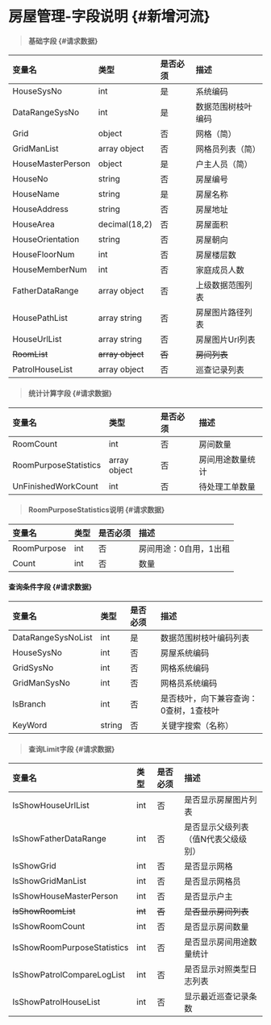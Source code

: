 # 房屋管理-字段说明 {#新增河流}

> #### 基础字段 {#请求数据}

| 变量名 | 类型 | 是否必须 | 描述 |
| :--- | :--- | :--- | :--- |
| HouseSysNo | int | 是 | 系统编码 |
| DataRangeSysNo | int | 是 | 数据范围树枝叶编码 |
| Grid | object | 否 | 网格（简） |
| GridManList | array object | 否 | 网格员列表（简） |
| HouseMasterPerson | object | 是 | 户主人员（简） |
| HouseNo | string | 否 | 房屋编号 |
| HouseName | string | 是 | 房屋名称 |
| HouseAddress | string | 否 | 房屋地址 |
| HouseArea | decimal\(18,2\) | 否 | 房屋面积 |
| HouseOrientation | string | 否 | 房屋朝向 |
| HouseFloorNum | int | 否 | 房屋楼层数 |
| HouseMemberNum | int | 否 | 家庭成员人数 |
| FatherDataRange | array object | 否 | 上级数据范围列表 |
| HousePathList | array string | 否 | 房屋图片路径列表 |
| HouseUrlList | array string | 否 | 房屋图片Url列表 |
| ~~RoomList~~ | ~~array object~~ | ~~否~~ | ~~房间列表~~ |
| PatrolHouseList | array object | 否 | 巡查记录列表 |

> #### 统计计算字段 {#请求数据}

| 变量名 | 类型 | 是否必须 | 描述 |
| :--- | :--- | :--- | :--- |
| RoomCount | int | 否 | 房间数量 |
| RoomPurposeStatistics | array object | 否 | 房间用途数量统计 |
| UnFinishedWorkCount | int | 否 | 待处理工单数量 |

> #### RoomPurposeStatistics说明 {#请求数据}

| 变量名 | 类型 | 是否必须 | 描述 |
| :--- | :--- | :--- | :--- |
| RoomPurpose | int | 否 | 房间用途：0自用，1出租 |
| Count | int | 否 | 数量 |

#### 查询条件字段 {#请求数据}

| 变量名 | 类型 | 是否必须 | 描述 |
| :--- | :--- | :--- | :--- |
| DataRangeSysNoList | int | 是 | 数据范围树枝叶编码列表 |
| HouseSysNo | int | 否 | 房屋系统编码 |
| GridSysNo | int | 否 | 网格系统编码 |
| GridManSysNo | int | 否 | 网格员系统编码 |
| IsBranch | int | 否 | 是否枝叶，向下兼容查询：0查树，1查枝叶 |
| KeyWord | string | 否 | 关键字搜索（名称） |

> #### 查询Limit字段 {#请求数据}

| 变量名 | 类型 | 是否必须 | 描述 |
| :--- | :--- | :--- | :--- |
| IsShowHouseUrlList | int | 否 | 是否显示房屋图片列表 |
| IsShowFatherDataRange | int | 否 | 是否显示父级列表（值N代表父级级别） |
| IsShowGrid | int | 否 | 是否显示网格 |
| IsShowGridManList | int | 否 | 是否显示网格员 |
| IsShowHouseMasterPerson | int | 否 | 是否显示户主 |
| ~~IsShowRoomList~~ | ~~int~~ | ~~否~~ | ~~是否显示房间列表~~ |
| IsShowRoomCount | int | 否 | 是否显示房间数量 |
| IsShowRoomPurposeStatistics | int | 否 | 是否显示房间用途数量统计 |
| IsShowPatrolCompareLogList | int | 否 | 是否显示对照类型日志列表 |
| IsShowPatrolHouseList | int | 否 | 显示最近巡查记录条数 |



